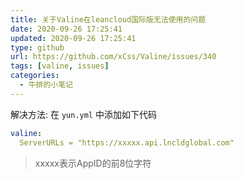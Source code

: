 ```yaml
---
title: 关于Valine在leancloud国际版无法使用的问题
date: 2020-09-26 17:25:41
updated: 2020-09-26 17:25:41
type: github
url: https://github.com/xCss/Valine/issues/340
tags: [valine, issues]
categories: 
  - 牛排的小笔记
---
```

解决方法: 在 `yun.yml` 中添加如下代码
```yaml
valine:
  ServerURLs = "https://xxxxx.api.lncldglobal.com"
```
> xxxxx表示AppID的前8位字符

<!-- more -->
